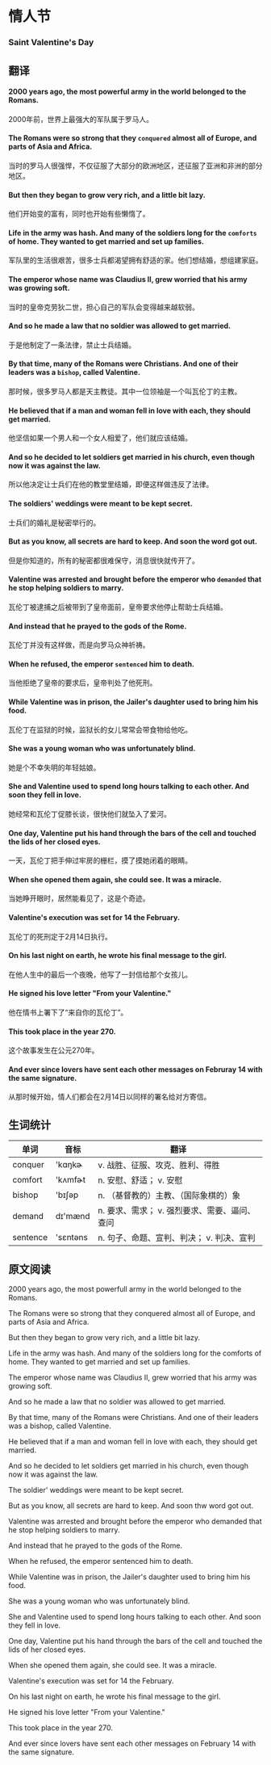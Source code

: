 # 情人节
### Saint Valentine's Day

## 翻译
#### 2000 years ago, the most powerful army in the world belonged to the Romans.
2000年前，世界上最强大的军队属于罗马人。
#### The Romans were so strong that they `conquered` almost all of Europe, and parts of Asia and Africa.
当时的罗马人很强悍，不仅征服了大部分的欧洲地区，还征服了亚洲和非洲的部分地区。
#### But then they began to grow very rich, and a little bit lazy.
他们开始变的富有，同时也开始有些懒惰了。
#### Life in the army was hash. And many of the soldiers long for the `comforts` of home. They wanted to get married and set up families.
军队里的生活很艰苦，很多士兵都渴望拥有舒适的家。他们想结婚，想组建家庭。
#### The emperor whose name was Claudius II, grew worried that his army was growing soft.
当时的皇帝克劳狄二世，担心自己的军队会变得越来越软弱。
#### And so he made a law that no soldier was allowed to get married.
于是他制定了一条法律，禁止士兵结婚。
#### By that time, many of the Romans were Christians. And one of their leaders was a `bishop`, called Valentine.
那时候，很多罗马人都是天主教徒。其中一位领袖是一个叫瓦伦丁的主教。
#### He believed that if a man and woman fell in love with each, they should get married.
他坚信如果一个男人和一个女人相爱了，他们就应该结婚。
#### And so he decided to let soldiers get married in his church, even though now it was against the law.
所以他决定让士兵们在他的教堂里结婚，即便这样做违反了法律。
#### The soldiers' weddings were meant to be kept secret.
士兵们的婚礼是秘密举行的。
#### But as you know, all secrets are hard to keep. And soon the word got out.
但是你知道的，所有的秘密都很难保守，消息很快就传开了。
#### Valentine was arrested and brought before the emperor who `demanded` that he stop helping soldiers to marry.
瓦伦丁被逮捕之后被带到了皇帝面前，皇帝要求他停止帮助士兵结婚。
#### And instead that he prayed to the gods of the Rome.
瓦伦丁并没有这样做，而是向罗马众神祈祷。
#### When he refused, the emperor `sentenced` him to death.
当他拒绝了皇帝的要求后，皇帝判处了他死刑。
#### While Valentine was in prison, the Jailer's daughter used to bring him his food.
瓦伦丁在监狱的时候，监狱长的女儿常常会带食物给他吃。
#### She was a young woman who was unfortunately blind.
她是个不幸失明的年轻姑娘。
#### She and Valentine used to spend long hours talking to each other. And soon they fell in love.
她经常和瓦伦丁促膝长谈，很快他们就坠入了爱河。
#### One day, Valentine put his hand through the bars of the cell and touched the lids of her closed eyes.
一天，瓦伦丁把手伸过牢房的栅栏，摸了摸她闭着的眼睛。
#### When she opened them again, she could see. It was a miracle.
当她睁开眼时，居然能看见了，这是个奇迹。
#### Valentine's execution was set for 14 the February.
瓦伦丁的死刑定于2月14日执行。
#### On his last night on earth, he wrote his final message to the girl.
在他人生中的最后一个夜晚，他写了一封信给那个女孩儿。
#### He signed his love letter "From your Valentine." 
他在情书上署下了“来自你的瓦伦丁”。
#### This took place in the year 270.
这个故事发生在公元270年。
#### And ever since lovers have sent each other messages on Februray 14 with the same signature.
从那时候开始，情人们都会在2月14日以同样的署名给对方寄信。

## 生词统计
| 单词 | 音标 | 翻译 |
| - | - | - |
| conquer | 'kɑŋkɚ | v. 战胜、征服、攻克、胜利、得胜 |
| comfort | 'kʌmfɚt | n. 安慰、舒适； v. 安慰 |
| bishop | 'bɪʃəp | n. （基督教的）主教、（国际象棋的）象 |
| demand | dɪ'mænd | n. 要求、需求； v. 强烈要求、需要、逼问、查问 |
| sentence | 'sɛntəns | n. 句子、命题、宣判、判决； v. 判决、宣判 |

## 原文阅读
2000 years ago, the most powerfull army in the world belonged to the Romans.

The Romans were so strong that they conquered almost all of Europe, and parts of Asia and Africa.

But then they began to grow very rich, and a little bit lazy.

Life in the army was hash. And many of the soldiers long for the comforts of home. They wanted to get married and set up families.

The emperor whose name was Claudius II, grew worried that his army was growing soft.

And so he made a law that no soldier was allowed to get married.

By that time, many of the Romans were Christians. And one of their leaders was a bishop, called Valentine.

He believed that if a man and woman fell in love with each, they should get married.

And so he decided to let soldiers get married in his church, even though now it was against the law.

The soldier' weddings were meant to be kept secret.

But as you know, all secrets are hard to keep. And soon thw word got out.

Valentine was arrested and brought before the emperor who demanded that he stop helping soldiers to marry.

And instead that he prayed to the gods of the Rome.

When he refused, the emperor sentenced him to death.

While Valentine was in prison, the Jailer's daughter used to bring him his food.

She was a young woman who was unfortunately blind.

She and Valentine used to spend long hours talking to each other. And soon they fell in love.

One day, Valentine put his hand through the bars of the cell and touched the lids of her closed eyes.

When she opened them again, she could see. It was a miracle.

Valentine's execution was set for 14 the February.

On his last night on earth, he wrote his final message to the girl.

He signed his love letter "From your Valentine."

This took place in the year 270.

And ever since lovers have sent each other messages on February 14 with the same signature.

<src-rtyAudio :src="`https://rtyxmd.gitee.io/rtyresources2019/2019-August/Saint Valentine's Day.mp3`"></src-rtyAudio>